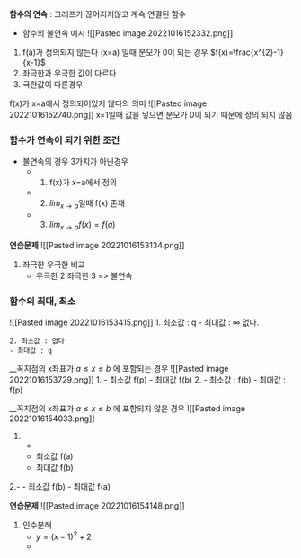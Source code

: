 __함수의 연속__ : 그래프가 끊어지지않고 계속 연결된 함수
- 함수의 불연속 예시
![[Pasted image 20221016152332.png]]
1. f(a)가 정의되지 않는다 (x=a) 일때 분모가 0이 되는 경우 $f(x)=\frac{x^{2}-1}{x-1}$
2. 좌극한과 우극한 값이 다르다
3. 극한값이 다른경우

f(x)가 x=a에서 정의되어있지 않다의 의미
![[Pasted image 20221016152740.png]]
x=1일때 값을 넣으면 분모가 0이 되기 때문에 정의 되지 않음

### 함수가 연속이 되기 위한 조건
- 불연속의 경우 3가지가 아닌경우
	- 1. f(x)가 x=a에서 정의
	- 2. $\displaystyle lim_{x\to a}$일때 f(x) 존재
	- 3. $\displaystyle lim_{x\to a}f(x)=f(a)$

__연습문제__
![[Pasted image 20221016153134.png]]
1. 좌극한 우극한 비교
	- 우극한 2 좌극한 3 => 불연속

### 함수의 최대, 최소
![[Pasted image 20221016153415.png]]
	1. 최소값 : q
	- 최대값 : $\infty$ 없다.

	2. 최소값 : 없다
	- 최대값 : q

__꼭지점의 x좌표가 $a\le x\le b$  에 포함되는 경우
![[Pasted image 20221016153729.png]]
1. 
	- 최소값 f(p)
	- 최대값 f(b)
2.
	- 최소값 : f(b)
	- 최대값 : f(p)

__꼭지점의 x좌표가 $a\le x\le b$  에 포함되지 않은 경우 
![[Pasted image 20221016154033.png]]
1. - 
	- 최소값 f(a)
	- 최대값 f(b)

2.-
	- 최소값 f(b)
	- 최대값 f(a)

__연습문제__
![[Pasted image 20221016154148.png]]
1. 인수분해
	- $y=(x-1)^{2}+2$
	- 